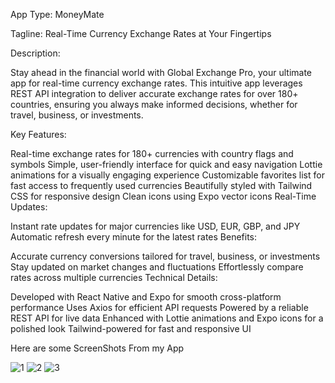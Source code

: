 App Type: MoneyMate

Tagline: Real-Time Currency Exchange Rates at Your Fingertips

Description:

Stay ahead in the financial world with Global Exchange Pro, your ultimate app for real-time currency exchange rates. This intuitive app leverages REST API integration to deliver accurate exchange rates for over 180+ countries, ensuring you always make informed decisions, whether for travel, business, or investments.

Key Features:

Real-time exchange rates for 180+ currencies with country flags and symbols
Simple, user-friendly interface for quick and easy navigation
Lottie animations for a visually engaging experience
Customizable favorites list for fast access to frequently used currencies
Beautifully styled with Tailwind CSS for responsive design
Clean icons using Expo vector icons
Real-Time Updates:

Instant rate updates for major currencies like USD, EUR, GBP, and JPY
Automatic refresh every minute for the latest rates
Benefits:

Accurate currency conversions tailored for travel, business, or investments
Stay updated on market changes and fluctuations
Effortlessly compare rates across multiple currencies
Technical Details:

Developed with React Native and Expo for smooth cross-platform performance
Uses Axios for efficient API requests
Powered by a reliable REST API for live data
Enhanced with Lottie animations and Expo icons for a polished look
Tailwind-powered for fast and responsive UI

Here are some ScreenShots From my App

![1](https://github.com/user-attachments/assets/408f0857-924b-4918-bacd-9d6bc34871c0)      ![2](https://github.com/user-attachments/assets/b58ace97-2deb-4039-98ab-5a1f18987bff)
           ![3](https://github.com/user-attachments/assets/e34ab335-f446-4f65-b1e4-549f70f1b331)


